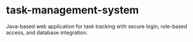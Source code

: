 # task-management-system
Java-based web application for task tracking with secure login, role-based access, and database integration.

